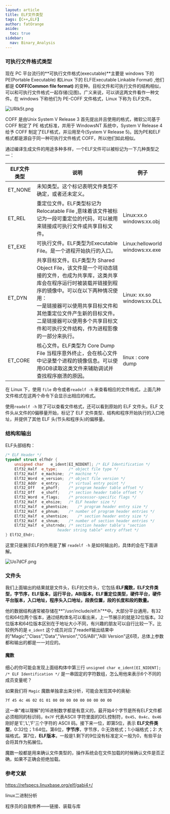```yaml
---
layout: article
title: ELF文件类型
tags: [C++,ELF]
author: fatOrange
aside:
  toc: true
sidebar:
  nav: Binary_Analysis
---
```


### 可执行文件格式类型

现在 PC 平台流行的**可执行文件格式(executable)**主要是 windows 下的 PE(Portable Executable) 和Linux 下的 ELF(Executable Linkable Format) ,他们都是 **COFF(Common file format)** 的变种。目标文件和可执行文件的结构相似，可以和可执行文件格式一起存储(见图)。广义来说，可以讲这两文件看作一种文件。在 windows 下称他们为 PE-COFF 文件格式，Linux 下称为 ELF文件。

![URIk5t.png](https://s1.ax1x.com/2020/07/19/URIk5t.png)

COFF 是由Unix System V Release 3 首先提出并且使用的格式，微软公司基于 COFF 制定了 PE 格式标准，并用于 WindowsNT 系统中，System V Release 4 给予 COFF 制定了ELF格式，并沿用至今(System V Release 5)。因为PE和ELF格式都是源自于同一种可执行文件格式 COFF，所以他们如此相似。

通过编译生成文件的用途多种多样，一个ELF文件可以被标记为一下几种类型之一：

| ELF文件类型 | 说明                                                         | 例子                                |
| ----------- | ------------------------------------------------------------ | ----------------------------------- |
| ET_NONE     | 未知类型。这个标记表明文件类型不确定，或者还未定义。         |                                     |
| ET_REL      | 重定位文件。ELF类型标记为 Relocatable File ,意味着该文件被标记为一段可重定位的代码，可以被用来链接成可执行文件或共享目标文件。 | Linux:xx.o<br> windows:xx.obj       |
| ET_EXE      | 可执行文件。ELF类型为Executable File。是一个进程开始执行的入口。 | Linux:helloworld<br> windows:xx.exe |
| ET_DYN      | 共享目标文件。ELF类型为 Shared Object File，该文件是一个可动态链接的文件，也成为共享库，这类共享库会在程序运行时被装载并链接到程序的镜像中。可以在以下两种情况使用：<br> 一是链接器可以使用共享目标文件和其他重定位文件产生新的目标文件。<br> 二是链接器可以使用多个共享目标文件和可执行文件结构，作为进程影像的一部分来执行。 | Linux: xx.so<br> windows:xx.DLL     |
| ET_CORE     | 核心文件。ELF类型为 Core Dump File 当程序意外终止，会在核心文件中记录整个进程的镜像信息。可以使用GDB读取这类文件来辅助调试并查找程序崩溃的原因。 | linux : core dump                   |

在 Linux 下，使用 `file` 命令或者`readelf -h` 来查看相应的文件格式，上面几种文件格式在这两个命令下会显示出相应的格式。

使用`readelf -h` 除了可以查看文件格式，还可以看到原始的 ELF 文件头。ELF 文件头从文件的0偏移量开始，标记了 ELF 文件类型、结构和程序开始执行的入口地址，并提供了其他 ELF 头(节头和程序头)的偏移量。

### 结构和输出

ELF头部结构：

```c++
/* ELF Header */
typedef struct elfhdr {
	unsigned char	e_ident[EI_NIDENT]; /* ELF Identification */
	Elf32_Half	e_type;		/* object file type */
	Elf32_Half	e_machine;	/* machine */
	Elf32_Word	e_version;	/* object file version */
	Elf32_Addr	e_entry;	/* virtual entry point */
	Elf32_Off	e_phoff;	/* program header table offset */
	Elf32_Off	e_shoff;	/* section header table offset */
	Elf32_Word	e_flags;	/* processor-specific flags */
	Elf32_Half	e_ehsize;	/* ELF header size */
	Elf32_Half	e_phentsize;	/* program header entry size */
	Elf32_Half	e_phnum;	/* number of program header entries */
	Elf32_Half	e_shentsize;	/* section header entry size */
	Elf32_Half	e_shnum;	/* number of section header entries */
	Elf32_Half	e_shstrndx;	/* section header table's "section 
					   header string table" entry offset */
} Elf32_Ehdr;
```

这里只是展示ELF的作用是了解 `readelf -h` 是如何输出的，具体的会在下面讲解。

![Uo7dCF.png](https://s1.ax1x.com/2020/07/21/Uo7dCF.png)

### 文件头

我们上面输出的结果就是文件头，ELF的文件头，它包括:**ELF魔数，ELF文件类型，字节序，ELF版本，运行平台，ABI版本，ELF重定位类型，硬件平台，硬件平台版本，入口地址，程序头入口地址，段表位置，段的长度和段的数量。** 

他的数据结构通常被存储在**"/usr/include/elf.h"**中。大部分平台通用，有32位和64位两个版本，通过结构体名可以看出来，上一节展示的就是32位版本。32位版本和64位版本区别在于地址大小不同，有兴趣的朋友可以自行比较一下。比较例外的是 `e_ident` 这个成员对应了readelf输出结果中的"Magic","Class","Data","Version","OS/ABI","ABI Version"这6项，总体上参数都和输出的都是一一对应的。

#### 魔数

细心的你可能会发现上面结构体中第三行   `unsigned char	e_ident[EI_NIDENT]; /* ELF Identification */`  是一串固定的字符数组，怎么用他来表示6个不同的成员变量呢？

如果我们将 `Magic` 魔数单独拿出来分析，可能会发现其中的奥秘:

```sh
7f 45 4c 46 02 01 01 00 00 00 00 00 00 00 00 00
```

这一串"难以理解"的16进制数字都是有意义的，最开始4个字节是所有ELF文件都必须相同的标识码，`0x7F`  代表ASCII 字符里面的DEL控制符，`0x45`、`0x4c`、`0x46`刚好是'E','L','F'三个字符的 ASCII 码。接下来一位，即第5位，表示 **ELF文件类型**，0:32位；1:64位。第6位，**字节序**，字节序，0:无效格式；1:小端格式；2: 大端格式。第7位，**ELF版本**，一般是1.剩下的9位没有标准定义一般为0，有些平台会将其作为拓展位。

魔数一般都是用来确认文件类型的，操作系统会在文件加载的时候确认文件是否正确，如果不正确会拒绝加载。

### 参考文献

https://refspecs.linuxbase.org/elf/gabi4+/

linux二进制分析

程序员的自我修养——链接、装载与库

